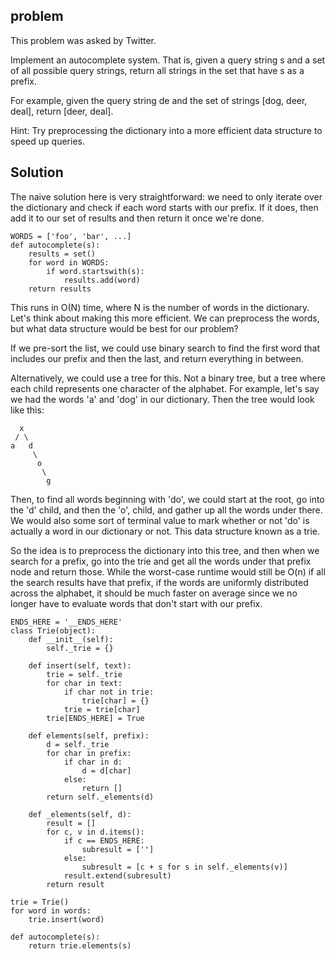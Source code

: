 ## problem 
This problem was asked by Twitter.

Implement an autocomplete system. That is, given a query string s and a set of all possible query strings, return all strings in the set that have s as a prefix.

For example, given the query string de and the set of strings [dog, deer, deal], return [deer, deal].

Hint: Try preprocessing the dictionary into a more efficient data structure to speed up queries.

## Solution
The naive solution here is very straightforward: we need to only iterate over the dictionary and check if each word starts with our prefix. If it does, then add it to our set of results and then return it once we're done.


```
WORDS = ['foo', 'bar', ...]
def autocomplete(s):
    results = set()
    for word in WORDS:
        if word.startswith(s):
            results.add(word)
    return results
```

This runs in O(N) time, where N is the number of words in the dictionary. Let's think about making this more efficient. We can preprocess the words, but what data structure would be best for our problem?

If we pre-sort the list, we could use binary search to find the first word that includes our prefix and then the last, and return everything in between.

Alternatively, we could use a tree for this. Not a binary tree, but a tree where each child represents one character of the alphabet. For example, let's say we had the words 'a' and 'dog' in our dictionary. Then the tree would look like this:

```
  x
 / \
a   d
     \
      o
       \
        g

```
Then, to find all words beginning with 'do', we could start at the root, go into the 'd' child, and then the 'o', child, and gather up all the words under there. We would also some sort of terminal value to mark whether or not 'do' is actually a word in our dictionary or not. This data structure known as a trie.

So the idea is to preprocess the dictionary into this tree, and then when we search for a prefix, go into the trie and get all the words under that prefix node and return those. While the worst-case runtime would still be O(n) if all the search results have that prefix, if the words are uniformly distributed across the alphabet, it should be much faster on average since we no longer have to evaluate words that don't start with our prefix.

```
ENDS_HERE = '__ENDS_HERE'
class Trie(object):
    def __init__(self):
        self._trie = {}

    def insert(self, text):
        trie = self._trie
        for char in text:
            if char not in trie:
                trie[char] = {}
            trie = trie[char]
        trie[ENDS_HERE] = True

    def elements(self, prefix):
        d = self._trie
        for char in prefix:
            if char in d:
                d = d[char]
            else:
                return []
        return self._elements(d)

    def _elements(self, d):
        result = []
        for c, v in d.items():
            if c == ENDS_HERE:
                subresult = ['']
            else:
                subresult = [c + s for s in self._elements(v)]
            result.extend(subresult)
        return result

trie = Trie()
for word in words:
    trie.insert(word)

def autocomplete(s):
    return trie.elements(s)
```